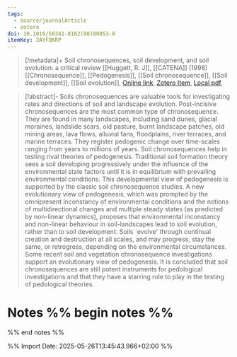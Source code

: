 ```yaml
---
tags:
  - source/journalArticle
  - zotero
doi: 10.1016/S0341-8162(98)00053-8
itemKey: 2AYFQKRP
---
```

>[!metadata]+
> Soil chronosequences, soil development, and soil evolution: a critical review
> [[Huggett, R. J]], 
> [[CATENA]] (1998)
> [[Chronosequence]], [[Pedogenesis]], [[Soil chronosequence]], [[Soil development]], [[Soil evolution]], 
> [Online link](https://www.sciencedirect.com/science/article/pii/S0341816298000538), [Zotero Item](zotero://select/library/items/2AYFQKRP), [Local pdf](file://C:/Users/aburg/Documents/references/zotero/storage/9UV8TGEZ/Huggett1998_Soilchronosequencesa.pdf), 

>[!abstract]-
>Soils chronosequences are valuable tools for investigating rates and directions of soil and landscape evolution. Post-incisive chronosequences are the most common type of chronosequence. They are found in many landscapes, including sand dunes, glacial moraines, landslide scars, old pasture, burnt landscape patches, old mining areas, lava flows, alluvial fans, floodplains, river terraces, and marine terraces. They register pedogenic change over time-scales ranging from years to millions of years. Soil chronosequences help in testing rival theories of pedogenesis. Traditional soil formation theory sees a soil developing progressively under the influence of the environmental state factors until it is in equilibrium with prevailing environmental conditions. This developmental view of pedogenesis is supported by the classic soil chronosequence studies. A new evolutionary view of pedogenesis, which was prompted by the omnipresent inconstancy of environmental conditions and the notions of multidirectional changes and multiple steady states (as predicted by non-linear dynamics), proposes that environmental inconstancy and non-linear behaviour in soil-landscapes lead to soil evolution, rather than to soil development. Soils `evolve' through continual creation and destruction at all scales, and may progress, stay the same, or retrogress, depending on the environmental circumstances. Some recent soil and vegetation chronosequence investigations support an evolutionary view of pedogenesis. It is concluded that soil chronosequences are still potent instruments for pedological investigations and that they have a starring role to play in the testing of pedological theories.

# Notes %% begin notes %%

%% end notes %%




%% Import Date: 2025-05-26T13:45:43.966+02:00 %%
